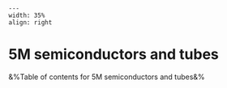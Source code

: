 
```{figure} /figures/busy.png
---
width: 35%
align: right
```
# 5M semiconductors and tubes

&%Table of contents for 5M semiconductors and tubes&%